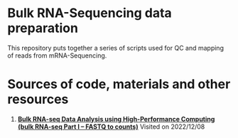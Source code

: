 # Bulk RNA-Sequencing data preparation

This repository puts together a series of scripts used for QC and mapping of reads from mRNA-Sequencing.

# Sources of code, materials and other resources
1. [**Bulk RNA-seq Data Analysis using High-Performance Computing (bulk RNA-seq Part I – FASTQ to counts)**](https://hbctraining.github.io/Intro-to-rnaseq-hpc-salmon-flipped/schedule/links-to-lessons.html) Visited on 2022/12/08  

